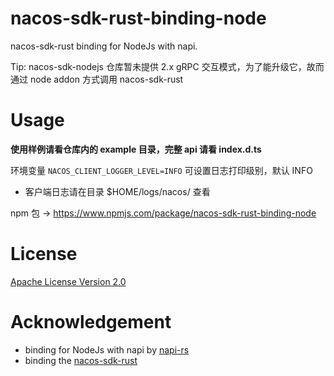 # nacos-sdk-rust-binding-node
nacos-sdk-rust binding for NodeJs with napi.

Tip: nacos-sdk-nodejs 仓库暂未提供 2.x gRPC 交互模式，为了能升级它，故而通过 node addon 方式调用 nacos-sdk-rust 

# Usage
**使用样例请看仓库内的 example 目录，完整 api 请看 index.d.ts**

环境变量 `NACOS_CLIENT_LOGGER_LEVEL=INFO` 可设置日志打印级别，默认 INFO 
- 客户端日志请在目录 $HOME/logs/nacos/ 查看

npm 包 -> https://www.npmjs.com/package/nacos-sdk-rust-binding-node

# License
[Apache License Version 2.0](LICENSE)

# Acknowledgement
- binding for NodeJs with napi by [napi-rs](https://github.com/napi-rs/napi-rs.git)
- binding the [nacos-sdk-rust](https://github.com/nacos-group/nacos-sdk-rust.git)
